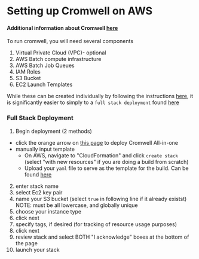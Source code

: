 # Setting up Cromwell on AWS
#### Additional information about Cromwell [here](https://docs.opendata.aws/genomics-workflows/)

To run cromwell, you will need several components
 1) Virtual Private Cloud (VPC)- optional
 2) AWS Batch compute infrastructure
 3) AWS Batch Job Queues
 4) IAM Roles
 5) S3 Bucket
 6) EC2 Launch Templates

While these can be created individually by following the instructions [here](https://docs.opendata.aws/genomics-workflows/quick-start/), it is significantly easier to simply to a `full stack deployment` found [here](https://docs.opendata.aws/genomics-workflows/orchestration/cromwell/cromwell-overview/)

### Full Stack Deployment
1) Begin deployment (2 methods)
  - click the orange arrow on [this page](https://docs.opendata.aws/genomics-workflows/orchestration/cromwell/cromwell-overview/) to deploy Cromwell All-in-one 
  - manually input template
    - On AWS, navigate to "CloudFormation" and click `create stack` (select "with new resources" if you are doing a build from scratch)
    - Upload your `yaml` file to serve as the template for the build. Can be found [here](https://github.com/aws-samples/aws-genomics-workflows/blob/master/src/templates/cromwell/cromwell-aio.template.yaml)
2) enter stack name
3) select Ec2 key pair
4) name your S3 bucket (select `true` in following line if it already existst) NOTE: must be all lowercase, and globally unique
5) choose your instance type
6) click next
7) specify tags, if desired (for tracking of resource usage purposes)
8) click next
9) review stack and select BOTH "I acknowledge" boxes at the bottom of the page
10) launch your stack
